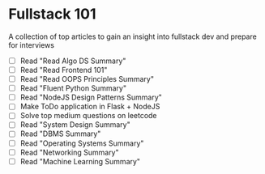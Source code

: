 # Fullstack 101
A collection of top articles to gain an insight into fullstack dev and prepare for interviews 

- [ ] Read "Read Algo DS Summary"
- [ ] Read "Read Frontend 101"
- [ ] Read "Read OOPS Principles Summary"
- [ ] Read "Fluent Python Summary"
- [ ] Read "NodeJS Design Patterns Summary"
- [ ] Make ToDo application in Flask + NodeJS
- [ ] Solve top medium questions on leetcode
- [ ] Read "System Design Summary"
- [ ] Read "DBMS Summary"
- [ ] Read "Operating Systems Summary"
- [ ] Read "Networking Summary"
- [ ] Read "Machine Learning Summary"
